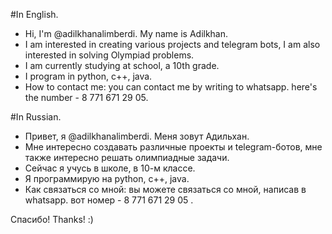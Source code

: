 
#In English.
- Hi, I'm @adilkhanalimberdi. My name is Adilkhan.
- I am interested in creating various projects and telegram bots, I am also interested in solving Olympiad problems.
- I am currently studying at school, a 10th grade.
- I program in python, c++, java.
- How to contact me: you can contact me by writing to whatsapp. here's the number - 8 771 671 29 05.

#In Russian.
- Привет, я @adilkhanalimberdi. Меня зовут Адильхан.
- Мне интересно создавать различные проекты и telegram-ботов, мне также интересно решать олимпиадные задачи.
- Сейчас я учусь в школе, в 10-м классе.
- Я программирую на python, c++, java.
- Как связаться со мной: вы можете связаться со мной, написав в whatsapp. вот номер - 8 771 671 29 05 .

Спасибо!  Thanks!  :)
